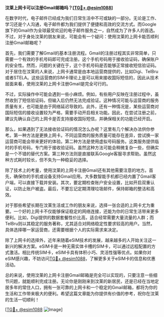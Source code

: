 **汶莱上网卡可以注册Gmail邮箱吗？[[TG💪+ @esim1088](https://t.me/s/esim1088)]**

在数字时代，电子邮件已经成为我们日常生活中不可或缺的一部分。无论是工作、学习还是个人沟通，电子邮件都为我们提供了便捷和高效的交流方式。而Google旗下的Gmail作为全球最受欢迎的电子邮件服务之一，自然成为了许多人的首选。不过，对于身处汶莱的朋友来说，可能会有一个疑问：使用汶莱的上网卡能否顺利注册Gmail邮箱呢？

首先，我们需要了解Gmail的基本注册流程。Gmail的注册过程其实非常简单，只需要一个有效的手机号码即可完成注册。这个手机号码用于接收验证码，确保账户的安全性。然而，问题的关键在于，这个手机号码是否能够正常接收短信验证码。对于居住在汶莱的人来说，上网卡通常是由本地运营商提供的，比如Digi、TelBru或者STELA。这些运营商的SIM卡理论上是可以用来接收国际短信的，因此从技术层面来看，使用汶莱的上网卡注册Gmail是完全可行的。

不过，实际操作中可能会遇到一些小麻烦。例如，有些用户反映在注册过程中，虽然收到了短信验证码，但输入后仍然无法完成验证。这种情况可能与运营商的服务质量有关，也可能是由于网络延迟导致的。此外，还有一种情况是，某些运营商对国际短信的接收设置较为严格，需要手动开启相关功能。因此，在尝试注册之前，建议先确认自己的上网卡是否支持接收国际短信，并确保相关的功能已经开启。

那么，如果遇到了无法接收验证码的情况怎么办呢？这里有几个解决办法供你参考。第一种方法是更换上网卡。不同运营商的服务质量可能存在差异，尝试换一家运营商可能会带来更好的体验。第二种方法是使用虚拟号码服务。这类服务提供临时的手机号码，专门用于接收验证码。虽然这种方法可能会稍微复杂一些，但确实是一个不错的替代方案。第三种方法则是直接联系Google客服寻求帮助。虽然这种方式耗时较长，但不失为一种稳妥的选择。

除了技术上的考量，使用汶莱的上网卡注册Gmail还有其他需要注意的地方。首先，确保你的手机或设备支持Gmail应用。大多数智能手机都已经内置了Gmail客户端，可以直接下载并安装。其次，要定期检查账户安全设置，比如开启双重认证，以防止账户被盗。最后，不要忘记定期清理垃圾邮件，保持邮箱的整洁和高效。

对于那些希望长期在汶莱生活或工作的朋友来说，选择一张合适的上网卡尤为重要。一个好的上网卡不仅能够保证稳定的网络连接，还能为你的日常生活带来更多便利。比如，Digi提供的数据套餐性价比高，适合经常需要大量流量的人群；而TelBru则以其稳定的服务著称，尤其适合对网络稳定性要求较高的用户。当然，具体选择哪一家运营商，还需要根据个人的实际需求来决定。

除了上网卡的选择外，近年来随着eSIM技术的发展，越来越多的人开始关注这一新兴的解决方案。eSIM卡是一种无需实体卡槽的SIM卡，可以通过远程配置的方式激活。相比传统SIM卡，eSIM卡具有体积小巧、灵活性强等优点。如果你对eSIM感兴趣，不妨访问[TG💪+ @esim1088](https://t.me/s/esim1088)，了解更多关于eSIM卡的信息和优惠活动。

总的来说，使用汶莱的上网卡注册Gmail邮箱是完全可以实现的，只要注意一些细节问题，就能顺利完成注册。无论你是刚刚来到汶莱的新居民，还是已经在当地定居多年的常住人口，拥有一张可靠的上网卡和一个稳定的Gmail邮箱，都将为你的生活和工作带来极大的便利。希望这篇文章能为你提供有价值的参考，祝你在汶莱的生活一切顺利！

[[TG💪+ @esim1088](https://t.me/s/esim1088) ![Image](https://i.postimg.cc/4NQfJmqS/Snipaste-2025-05-13-00-14-12.png)]